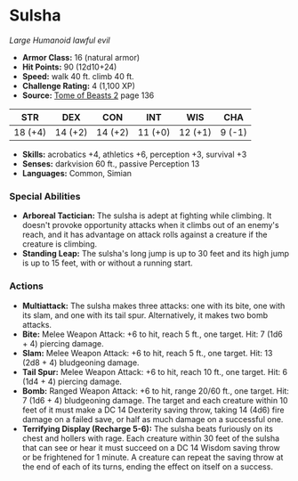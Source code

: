 # Sulsha

*Large* *Humanoid* *lawful evil*

- **Armor Class:** 16 (natural armor)
- **Hit Points:** 90 (12d10+24)
- **Speed:** walk 40 ft. climb 40 ft.
- **Challenge Rating:** 4 (1,100 XP)
- **Source:** [Tome of Beasts 2](https://koboldpress.com/kpstore/product/tome-of-beasts-2-for-5th-edition) page 136

| STR | DEX | CON | INT | WIS | CHA |
| --- | --- | --- | --- | --- | --- |
| 18 (+4) | 14 (+2) | 14 (+2) | 11 (+0) | 12 (+1) | 9 (-1) |

- **Skills:** acrobatics +4, athletics +6, perception +3, survival +3
- **Senses:** darkvision 60 ft., passive Perception 13
- **Languages:** Common, Simian

### Special Abilities

- **Arboreal Tactician:** The sulsha is adept at fighting while climbing. It doesn't provoke opportunity attacks when it climbs out of an enemy's reach, and it has advantage on attack rolls against a creature if the creature is climbing.
- **Standing Leap:** The sulsha's long jump is up to 30 feet and its high jump is up to 15 feet, with or without a running start.

### Actions

- **Multiattack:** The sulsha makes three attacks: one with its bite, one with its slam, and one with its tail spur. Alternatively, it makes two bomb attacks.
- **Bite:** Melee Weapon Attack: +6 to hit, reach 5 ft., one target. Hit: 7 (1d6 + 4) piercing damage.
- **Slam:** Melee Weapon Attack: +6 to hit, reach 5 ft., one target. Hit: 13 (2d8 + 4) bludgeoning damage.
- **Tail Spur:** Melee Weapon Attack: +6 to hit, reach 10 ft., one target. Hit: 6 (1d4 + 4) piercing damage.
- **Bomb:** Ranged Weapon Attack: +6 to hit, range 20/60 ft., one target. Hit: 7 (1d6 + 4) bludgeoning damage. The target and each creature within 10 feet of it must make a DC 14 Dexterity saving throw, taking 14 (4d6) fire damage on a failed save, or half as much damage on a successful one.
- **Terrifying Display (Recharge 5-6):** The sulsha beats furiously on its chest and hollers with rage. Each creature within 30 feet of the sulsha that can see or hear it must succeed on a DC 14 Wisdom saving throw or be frightened for 1 minute. A creature can repeat the saving throw at the end of each of its turns, ending the effect on itself on a success.


